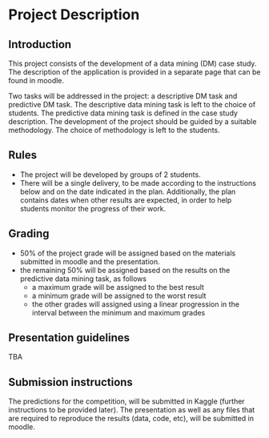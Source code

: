 # Project Description

## Introduction
This project consists of the development of a data mining (DM) case study. The description of the application is provided in a separate page that can be found in moodle.

Two tasks will be addressed in the project: a descriptive DM task and predictive DM task. The descriptive data mining task is left to the choice of students. The predictive data mining task is defined in the case study description. The development of the project should be guided by a suitable methodology. The choice of methodology is left to the students.

## Rules
- The project will be developed by groups of 2 students.
- There will be a single delivery, to be made according to the instructions below and on the date indicated in the plan. Additionally, the plan contains dates when other results are expected, in order to help students monitor the progress of their work.

## Grading
- 50% of the project grade will be assigned based on the materials submitted in moodle and the presentation.
- the remaining 50% will be assigned based on the results on the predictive data mining task, as follows
  - a maximum grade will be assigned to the best result
  - a minimum grade will be assigned to the worst result
  - the other grades will assigned using a linear progression in the interval between the minimum and maximum grades

## Presentation guidelines
TBA

## Submission instructions
The predictions for the competition, will be submitted in Kaggle (further instructions to be provided later).
The presentation as well as any files that are required to reproduce the results (data, code, etc), will be submitted in moodle.

